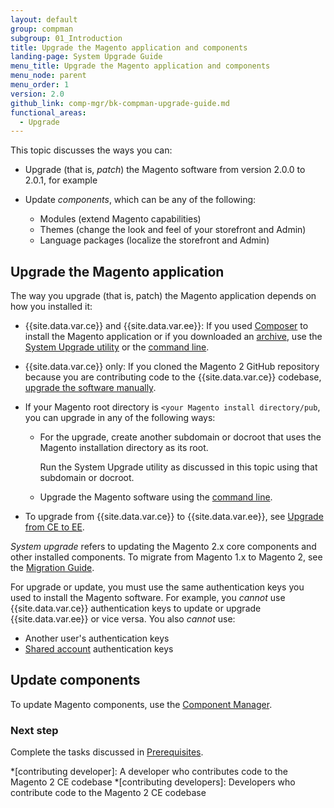 ```yaml
---
layout: default
group: compman
subgroup: 01_Introduction
title: Upgrade the Magento application and components
landing-page: System Upgrade Guide
menu_title: Upgrade the Magento application and components
menu_node: parent
menu_order: 1
version: 2.0
github_link: comp-mgr/bk-compman-upgrade-guide.md
functional_areas:
  - Upgrade
---
```


This topic discusses the ways you can:

*	Upgrade (that is, *patch*) the Magento software from version 2.0.0 to 2.0.1, for example
*	Update *components*, which can be any of the following:

	*	Modules (extend Magento capabilities)
	*	Themes (change the look and feel of your storefront and Admin)
	*	Language packages (localize the storefront and Admin)

<h2>Upgrade the Magento application</h2>
The way you upgrade (that is, patch) the Magento application depends on how you installed it:

*	{{site.data.var.ce}} and {{site.data.var.ee}}: If you used [Composer]({{page.baseurl}}/install-gde/prereq/integrator_install.html) to install the Magento application or if you downloaded an [archive]({{page.baseurl}}/install-gde/prereq/zip_install.html), use the [System Upgrade utility]({{page.baseurl}}/comp-mgr/upgrader/upgrade-start.html) or the [command line]({{page.baseurl}}/comp-mgr/cli/cli-upgrade.html).
*	{{site.data.var.ce}} only: If you cloned the Magento 2 GitHub repository because you are contributing code to the {{site.data.var.ce}} codebase, <a href="{{page.baseurl}}/install-gde/install/cli/dev_options.html">upgrade the software manually</a>.
*	If your Magento root directory is `<your Magento install directory/pub`, you can upgrade in any of the following ways:

	*	For the upgrade, create another subdomain or docroot that uses the Magento installation directory as its root. 

		Run the System Upgrade utility as discussed in this topic using that subdomain or docroot.
	*	Upgrade the Magento software using the [command line]({{page.baseurl}}/comp-mgr/cli/cli-upgrade.html).
*	To upgrade from {{site.data.var.ce}} to {{site.data.var.ee}}, see <a href="{{page.baseurl}}/comp-mgr/upgrader/ce-ee-upgrade-start.html">Upgrade from CE to EE</a>.

<div class="bs-callout bs-callout-info" id="info">
	<p><em>System upgrade</em> refers to updating the Magento 2.x core components and other installed components. To migrate from Magento 1.x to Magento 2, see the <a href="{{page.baseurl}}/migration/bk-migration-guide.html">Migration Guide</a>.</p>
</div>

<div class="bs-callout bs-callout-warning">
    <p>For upgrade or update, you must use the same authentication keys you used to install the Magento software. For example, you <em>cannot</em> use {{site.data.var.ce}} authentication keys to update or upgrade {{site.data.var.ee}} or vice versa. You also <em>cannot</em> use:</p>
    <ul><li>Another user's authentication keys</li>
    	<li><a href="http://docs.magento.com/m2/ce/user_guide/magento/magento-account-share.html" target="_blank">Shared account</a> authentication keys</li></ul>   
</div>

<h2>Update components</h2>
To update Magento components, use the <a href="{{page.baseurl}}/comp-mgr/module-man/compman-start.html">Component Manager</a>.

### Next step
Complete the tasks discussed in <a href="{{page.baseurl}}/comp-mgr/prereq/prereq_compman.html">Prerequisites</a>.


<!-- ABBREVIATIONS -->

*[contributing developer]: A developer who contributes code to the Magento 2 CE codebase
*[contributing developers]: Developers who contribute code to the Magento 2 CE codebase

